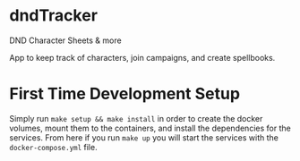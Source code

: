# dndTracker
DND Character Sheets &amp; more

App to keep track of characters, join campaigns, and create spellbooks.

# First Time Development Setup
Simply run `make setup && make install` in order to create the docker volumes, mount them to the containers, and install the dependencies for the services.
From here if you run `make up` you will start the services with the `docker-compose.yml` file.

